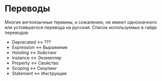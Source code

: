 # Переводы

Многие англоязычные термины, к сожалению, не имеют однозначного или устоявшегося перевода на русский.
Список используемых в гайде переводов:

* Deprecated &harr; ???
* Expression &harr; Выражение
* Hoisting &harr; Хойстинг
* Instance &harr; Экземпляр
* Property &harr; Свойство
* Scoping &harr; Скоупинг
* Statement &harr; Инструкция
